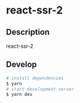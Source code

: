 # react-ssr-2

## Description

react-ssr-2

## Develop

```bash
# install dependencies
$ yarn
# start development server
$ yarn dev
```
